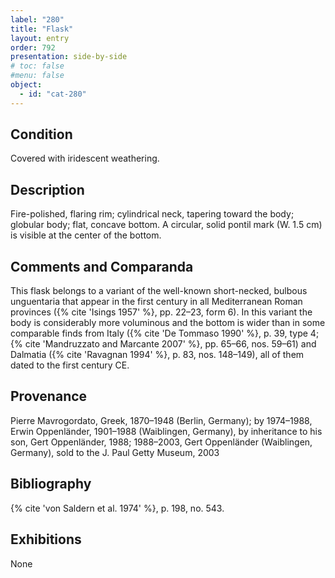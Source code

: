 ```yaml
---
label: "280"
title: "Flask"
layout: entry
order: 792
presentation: side-by-side
# toc: false
#menu: false 
object:
  - id: "cat-280"
---
```


## Condition

Covered with iridescent weathering.

## Description

Fire-polished, flaring rim; cylindrical neck, tapering toward the body; globular body; flat, concave bottom. A circular, solid pontil mark (W. 1.5 cm) is visible at the center of the bottom.

## Comments and Comparanda

This flask belongs to a variant of the well-known short-necked, bulbous unguentaria that appear in the first century in all Mediterranean Roman provinces ({% cite 'Isings 1957' %}, pp. 22–23, form 6). In this variant the body is considerably more voluminous and the bottom is wider than in some comparable finds from Italy ({% cite 'De Tommaso 1990' %}, p. 39, type 4; {% cite 'Mandruzzato and Marcante 2007' %}, pp. 65–66, nos. 59–61) and Dalmatia ({% cite 'Ravagnan 1994' %}, p. 83, nos. 148–149), all of them dated to the first century CE.

## Provenance

Pierre Mavrogordato, Greek, 1870–1948 (Berlin, Germany); by 1974–1988, Erwin Oppenländer, 1901–1988 (Waiblingen, Germany), by inheritance to his son, Gert Oppenländer, 1988; 1988–2003, Gert Oppenländer (Waiblingen, Germany), sold to the J. Paul Getty Museum, 2003

## Bibliography

{% cite 'von Saldern et al. 1974' %}, p. 198, no. 543.

## Exhibitions

None